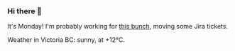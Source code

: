 ### Hi there :wave:

It's Monday! I'm probably working for [this bunch](https://github.com/kohofinancial), moving some Jira tickets.

Weather in Victoria BC: sunny, at +12°C.
